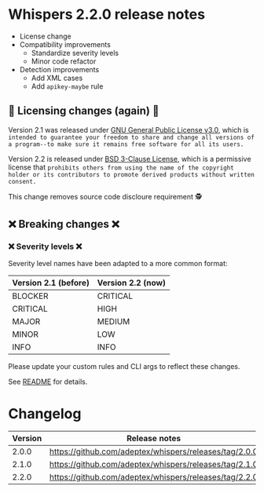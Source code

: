 # Whispers 2.2.0 release notes

* License change
* Compatibility improvements
    * Standardize severity levels
    * Minor code refactor
* Detection improvements
    * Add XML cases
    * Add `apikey-maybe` rule



## 💫 Licensing changes (again) 💫

Version 2.1 was released under [GNU General Public License v3.0](https://github.com/adeptex/whispers/blob/3f5282ea3855d658ea37ec96dfc693598c16d7a7/LICENSE), which is `intended to guarantee your freedom to share and change all versions of a program--to make sure it remains free software for all its users.` 

Version 2.2 is released under [BSD 3-Clause License](https://github.com/adeptex/whispers/blob/master/LICENSE), which is a permissive license that `prohibits others from using the name of the copyright holder or its contributors to promote derived products without written consent.` 

This change removes source code discloure requirement 🕵️


## ❌ Breaking changes ❌

### ❌ Severity levels ❌

Severity level names have been adapted to a more common format:

| Version 2.1 (before) | Version 2.2 (now) |
|---|---|
| BLOCKER | CRITICAL |
| CRITICAL | HIGH |
| MAJOR | MEDIUM |
| MINOR | LOW |
| INFO | INFO |

Please update your custom rules and CLI args to reflect these changes.

See [README](https://github.com/adeptex/whispers#readme) for details.


# Changelog

|Version|Release notes|
|---|---|
|2.0.0|https://github.com/adeptex/whispers/releases/tag/2.0.0|
|2.1.0|https://github.com/adeptex/whispers/releases/tag/2.1.0|
|2.2.0|https://github.com/adeptex/whispers/releases/tag/2.2.0|
